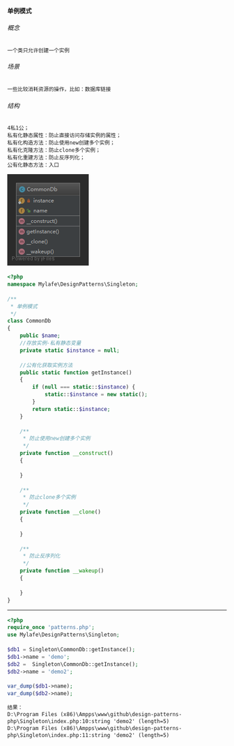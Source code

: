 #### 单例模式
###### 概念
    一个类只允许创建一个实例
    
###### 场景
    一些比较消耗资源的操作，比如：数据库链接
    
###### 结构
    4私1公；
    私有化静态属性：防止直接访问存储实例的属性；
    私有化构造方法：防止使用new创建多个实例；
    私有化克隆方法：防止clone多个实例；
    私有化重建方法：防止反序列化；
    公有化静态方法：入口
    
![uml](../Img/Singleton.png)

```` php
<?php
namespace Mylafe\DesignPatterns\Singleton;

/**
 * 单例模式
 */
class CommonDb
{
    public $name;
    //存放实例-私有静态变量
    private static $instance = null;

    //公有化获取实例方法
    public static function getInstance()
    {
        if (null === static::$instance) {
            static::$instance = new static();
        }
        return static::$instance;
    }

    /**
     * 防止使用new创建多个实例
     */
    private function __construct()
    {

    }

    /**
     * 防止clone多个实例
     */
    private function __clone()
    {

    }

    /**
     * 防止反序列化
     */
    private function __wakeup()
    {

    }
}
````
----
```` php
<?php
require_once 'patterns.php';
use Mylafe\DesignPatterns\Singleton;

$db1 = Singleton\CommonDb::getInstance();
$db1->name = 'demo';
$db2 =  Singleton\CommonDb::getInstance();
$db2->name = 'demo2';

var_dump($db1->name);
var_dump($db2->name);
````
    结果：
    D:\Program Files (x86)\Ampps\www\github\design-patterns-php\Singleton\index.php:10:string 'demo2' (length=5)
    D:\Program Files (x86)\Ampps\www\github\design-patterns-php\Singleton\index.php:11:string 'demo2' (length=5)
